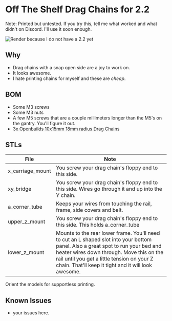 # Off The Shelf Drag Chains for 2.2
Note: Printed but untested.  If you try this, tell me what worked and what didn't on Discord.  I'll use it soon enough.

![Render because I do not have a 2.2 yet](https://user-images.githubusercontent.com/3454741/68000301-c66fa480-fc1c-11e9-9096-63312416205e.png)

## Why
* Drag chains with a snap open side are a joy to work on.
* It looks awesome.
* I hate printing chains for myself and these are _cheap_.

## BOM
* Some M3 screws
* Some M3 nuts
* A few M5 screws that are a couple millimeters longer than the M5's on the gantry.  You'll figure it out.
* [3x Openbuilds 10x15mm 18mm radius Drag Chains](https://openbuildspartstore.com/drag-chain-cable-carrier/)

## STLs
File | Note
---- | ----
x_carriage_mount | You screw your drag chain's floppy end to this side.
xy_bridge | You screw your drag chain's floppy end to this side.  Wires go through it and up into the Y chain.
a_corner_tube | Keeps your wires from touching the rail, frame, side covers and belt.
upper_z_mount | You screw your drag chain's floppy end to this side.  This holds a_corner_tube
lower_z_mount | Mounts to the rear lower frame.  You'll need to cut an L shaped slot into your bottom panel.  Also a great spot to run your bed and heater wires down through.  Move this on the rail until you get a little tension on your Z chain.  That'll keep it tight and it will look awesome.

Orient the models for supportless printing.

## Known Issues
* your issues here.
